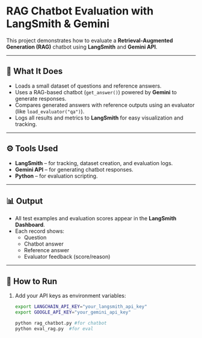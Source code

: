 # RAG Chatbot Evaluation with LangSmith & Gemini

This project demonstrates how to evaluate a **Retrieval-Augmented Generation (RAG)** chatbot using **LangSmith** and **Gemini API**.

---

## 🧠 What It Does
- Loads a small dataset of questions and reference answers.  
- Uses a RAG-based chatbot (`get_answer()`) powered by **Gemini** to generate responses.  
- Compares generated answers with reference outputs using an evaluator (like `load_evaluator("qa")`).  
- Logs all results and metrics to **LangSmith** for easy visualization and tracking.

---

## ⚙️ Tools Used
- **LangSmith** – for tracking, dataset creation, and evaluation logs.  
- **Gemini API** – for generating chatbot responses.  
- **Python** – for evaluation scripting.

---

## 📊 Output
- All test examples and evaluation scores appear in the **LangSmith Dashboard**.  
- Each record shows:
  - Question  
  - Chatbot answer  
  - Reference answer  
  - Evaluator feedback (score/reason)

---

## 🚀 How to Run
1. Add your API keys as environment variables:
   ```bash
   export LANGCHAIN_API_KEY="your_langsmith_api_key"
   export GOOGLE_API_KEY="your_gemini_api_key"

   python rag_chatbot.py #for chatbot
   python eval_rag.py  #for eval

   ```

